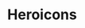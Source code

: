 ---
title: Heroicons
site: https://heroicons.dev/
description: MIT-licensed icons by[@steveschoger](https://twitter.com/steveschoger).Viewer by[@username_ZAYDEK](https://twitter.com/username_ZAYDEK).
tags: [icon, svg, design]
---